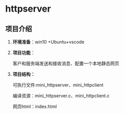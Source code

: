 # httpserver

## 项目介绍

1. **环境准备**：win10 +Ubuntu+vscode

2. **项目功能**：

   客户和服务端发送和接收消息、配置一个本地静态网页

3. **项目结构：**

   可执行文件:mini_httpserver、mini_httpclient

   编译资源：mini_httpserver.c、mini_httpclient.c

   网页html：index.html
